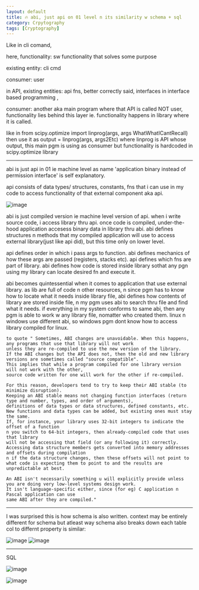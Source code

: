 ```yaml
---
layout: default
title: 🔥 abi, just api on 01 level n its similarity w schema + sql
category: Crpytography
tags: [Cryptography]
---
```


Like in  cli comand,

here, functionality: sw functionality that solves some purpose

existing entity: cli cmd

consumer: user

in API, 
existing entities: api fns,  better correctly said, interfaces in interface based programming ,

consumer: another aka main program where that API is called NOT user, 
functionality lies behind this layer ie. functionality happens in library where it is called.

like in from scipy.optimize import linprog(args, args WhatWhatICantRecall) then use it as output = linprog(args, args2Etc) 
where linprog is API whose output, this main pgm is using as consumer but functionality is hardcoded in scipy.optimize library

----
abi is just api in 01 ie machine level as name 'application binary instead of permission interface' is self explanatory. 

api consists of data types/ structures, constants, fns that i can use in my code to access functionality of that external component aka api.

![image](https://github.com/user-attachments/assets/13583da9-babe-4dda-949f-e94bedf8da07)

abi is just compiled version ie machine level version of api. 
when i write source code, i access library thru api. once code is compiled, under-the-hood application accesess binary data in library thru abi. 
abi defines structures n methods that my compiled application will use to access external library(just like api did), but this time only on lower level. 

api defines order in which i pass args to function. abi defines mechanics of how these args are passed (registers, stacks etc). api defines which fns are part of library. abi defines how code is stored inside library sothat any pgn using my library can locate desired fn and execute it.

abi becomes quintessential when it comes to application that use external library. as lib are full of code n other resources, n since pgm has to know how to locate what it needs inside library file, abi defines how contents of library are stored inside file, n my pgm uses abi to search thru file and find what it needs. if everything in my system conforms to same abi, then any pgm is able to work w any library file, nomatter who created them. linux n windows use different abi, so windows pgm dont know how to access library compiled for linux.

```
to quote " Sometimes, ABI changes are unavoidable. When this happens, any programs that use that library will not work
unless they are re-compiled to use the new version of the library.
If the ABI changes but the API does not, then the old and new library versions are sometimes called "source compatible".
This implies that while a program compiled for one library version will not work with the other,
source code written for one will work for the other if re-compiled.

For this reason, developers tend to try to keep their ABI stable (to minimize disruption).
Keeping an ABI stable means not changing function interfaces (return type and number, types, and order of arguments),
definitions of data types or data structures, defined constants, etc.
New functions and data types can be added, but existing ones must stay the same.
If, for instance, your library uses 32-bit integers to indicate the offset of a function
n you switch to 64-bit integers, then already-compiled code that uses that library
will not be accessing that field (or any following it) correctly.
Accessing data structure members gets converted into memory addresses and offsets during compilation
n if the data structure changes, then these offsets will not point to
what code is expecting them to point to and the results are unpredictable at best.

An ABI isn't necessarily something u will explicitly provide unless you are doing very low-level systems design work.
It isn't language-specific either, since (for eg) C application n  Pascal application can use 
same ABI after they are compiled."
```

---
I was surprised this is how schema is also written. context may be entirely different for schema but atleast way schema also breaks down each table col to differnt property is similar:

![image](https://github.com/user-attachments/assets/182f280d-e8df-4b46-97fd-d551a9b4782b)
![image](https://github.com/user-attachments/assets/8dd9c615-4097-4cc3-986f-68af49b8ed68)

---
SQL

![image](https://github.com/user-attachments/assets/71e38d5c-5d87-4191-990c-219d11d348b1)

![image](https://github.com/user-attachments/assets/f81b4c49-19aa-4933-8575-127862d262fd)

